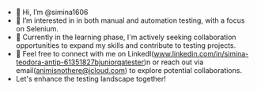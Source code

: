- 👋 Hi, I’m @simina1606
- 👀 I’m interested in in both manual and automation testing, with a focus on Selenium. 
- 🌱 Currently in the learning phase, I'm actively seeking collaboration opportunities to expand my skills and contribute to testing projects. 
- 💞️ Feel free to connect with me on LinkedI(www.linkedin.com/in/simina-teodora-antip-61351827bjuniorqatester)n or reach out via email(animisnothere@icloud.com) to explore potential collaborations.
-   Let's enhance the testing landscape together!

<!---
simina1606/simina1606 is a ✨ special ✨ repository because its `README.md` (this file) appears on your GitHub profile.
You can click the Preview link to take a look at your changes.
--->
